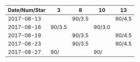 Date/Num/Star   | 3      | 8      | 10     | 13     |
----------------|--------|--------|--------|--------|
2017-08-13      |        | 90/3.5 |        | 90/4.5 |
2017-08-16      | 90/3.5 |        | 90/3.0 |        |
2017-08-19      |        | 90/3.5 |        | 90/4.5 |
2017-08-23      |        | 90/3.5 |        | 90/4.5 |
2017-08-27      | 90/    |        | 90/    |        |
